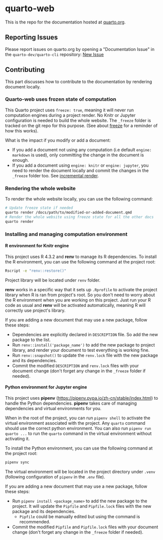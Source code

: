 # quarto-web

This is the repo for the documentation hosted at [quarto.org](https://quarto.org/).

## Reporting Issues

Please report issues on quarto.org by opening a "Documentation Issue" in the `quarto-dev/quarto-cli` repository: [New Issue](https://github.com/quarto-dev/quarto-cli/issues/new/choose)

## Contributing

This part discusses how to contribute to the documentation by rendering document locally.

### Quarto-web uses frozen state of computation

This Quarto project uses `freeze: true`, meaning it will never run computation engines during a project render. No Knitr or Jupyter configuration is needed to build the whole website. The `_freeze` folder is tracked on the git repo for this purpose. (See about [freeze](https://quarto.org/docs/projects/code-execution.html#freeze) for a reminder of how this works).

What is the impact if you modify or add a document: 

- If you add a document not using any computation (i.e default `engine: markdown` is used), only committing the change in the document is enough.
- If you add a document using `engine: knitr` or `engine: jupyter`, you need to render the document locally and commit the changes in the `_freeze` folder too. See [incremental render](https://quarto.org/docs/projects/code-execution.html#incremental-render).

### Rendering the whole website

To render the whole website locally, you can use the following command:

```bash
# Update freeze state if needed
quarto render /docs/path/to/modified-or-added-document.qmd
# Render the whole website using freeze state for all the other docs
quarto render
```

### Installing and managing computation environment

#### R environment for Knitr engine

This project uses R 4.3.2 and **renv** to manage its R dependencies. To install the R environment, you can use the following command at the project root:

```bash
Rscript -e "renv::restore()"
```

Project library will be located under `renv` folder.

**renv** works in a specific way that it sets up `.Rprofile` to activate the project library when R is ran from project's root. So you don't need to worry about the R environment when you are working on this project. Just run your R code as usual and **renv** will be activated automatically, meaning R will correctly use project's library.

If you are adding a new document that may use a new package, follow these steps:

- Dependencies are explicitly declared in `DESCRIPTION` file. So add the new package to the list.
- Run `renv::install('package_name')` to add the new package to project library, and render your document to test everything is working fine.
- Run `renv::snapshot()` to update the `renv.lock` file with the new package and its dependencies.
- Commit the modified `DESCRIPTION` and `renv.lock` files with your document change (don't forget any change in the `_freeze` folder if needed).



#### Python environment for Jupyter engine

This project uses **pipenv** (https://pipenv.pypa.io/zh-cn/stable/index.html) to handle the Python dependencies. **pipenv** takes care of managing dependencies and virtual environments for you.

When in the root of the project, you can run `pipenv shell` to activate the virtual environment associated with the project. Any `quarto` command should use the correct python environment. 
You can also run `pipenv run quarto ...` to run the `quarto` command in the virtual environment without activating it.

To install the Python environment, you can use the following command at the project root:

```bash
pipenv sync
```

The virtual environment will be located in the project directory under `.venv` (following configuration of `pipenv` in the `.env` file).

If you are adding a new document that may use a new package, follow these steps:

- Run `pipenv install <package_name>` to add the new package to the project. It will update the `Pipfile` and `Pipfile.lock` files with the new package and its dependencies. 
  - `Pipfile` could be manually edited but using the command is recommended.
- Commit the modified `Pipfile` and `Pipfile.lock` files with your document change (don't forget any change in the `_freeze` folder if needed).
